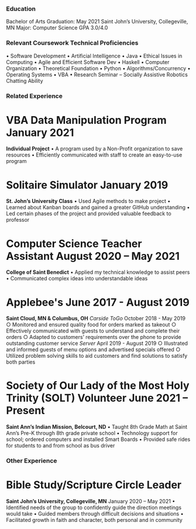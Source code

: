 


### Education
Bachelor of Arts						    		        		Graduation: May 2021
Saint John’s University, Collegeville, MN
Major: Computer Science	      							       		 GPA 3.0/4.0

### Relevant Coursework	Technical Proficiencies
•	Software Development	•	Artificial Intelligence	•	Java
•	Ethical Issues in Computing       	•	Agile and Efficient Software Dev	•	Haskell
•	Computer Organization       	•	Theoretical Foundation	•	Python
•	Algorithms/Concurrency	•	Operating Systems	•	VBA
•	Research Seminar – Socially Assistive Robotics Chatting Ability

### Related Experience
# VBA Data Manipulation Program								    	      January 2021
**Individual Project**
•	A program used by a Non-Profit organization to save resources
•	Efficiently communicated with staff to create an easy-to-use program
# Solitaire Simulator									               	      January 2019
**St. John’s University Class**
•	Used Agile methods to make project
•	Learned about Kanban boards and gained a greater GitHub understanding
•	Led certain phases of the project and provided valuable feedback to professor
# Computer Science Teacher Assistant 							 August 2020 – May 2021
**College of Saint Benedict**
•	Applied my technical knowledge to assist peers
•	Communicated complex ideas into understandable ideas
# Applebee's 								              			 June 2017 - August 2019
**Saint Cloud, MN & Columbus, OH**
_Carside ToGo_										 October 2018 - May 2019
○	Monitored and ensured quality food for orders marked as takeout
○	Effectively communicated with guests to understand and complete their orders
○	Adapted to customers’ requirements over the phone to provide outstanding customer service
_Server_ 											 April 2019 - August 2019
○	Illustrated and informed guests of menu options and advertised specials offered
○	Utilized problem solving skills to aid customers and find solutions to satisfy both parties
# Society of Our Lady of the Most Holy Trinity (SOLT) Volunteer		         June 2021 – Present
**Saint Ann’s Indian Mission, Belcourt, ND**
•	Taught 8th Grade Math at Saint Ann’s Pre-K through 8th grade private school
•	Technology support for school; ordered computers and installed Smart Boards
•	Provided safe rides for students to and from school as bus driver
### Other Experience
# Bible Study/Scripture Circle Leader
**Saint John’s University, Collegeville, MN**							 January 2020 – May 2021
•	Identified needs of the group to confidently guide the direction meetings would take
•	Guided members through difficult decisions and situations
•	Facilitated growth in faith and character, both personal and in community
